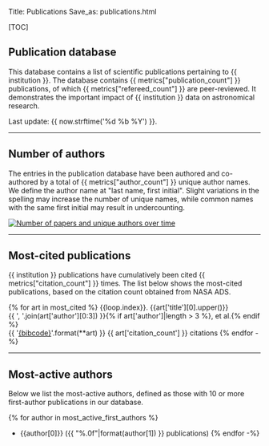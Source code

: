 Title: Publications
Save_as: publications.html

[TOC]

## Publication database

This database contains a list of scientific publications pertaining to {{ institution }}.
The database contains {{ metrics["publication_count"] }} publications, of which {{ metrics["refereed_count"] }} are peer-reviewed.
It demonstrates the important impact of {{ institution }} data on astronomical research.

Last update: {{ now.strftime('%d %b %Y') }}.

<hr/>

## Number of authors

The entries in the publication database have been authored and co-authored
by a total of {{ metrics["author_count"] }} unique author names.
We define the author name at "last name, first initial".
Slight variations in the spelling may increase the number of unique names,
while common names with the same first initial may result in undercounting.

[![Number of papers and unique authors over time](/images/kpub/kpub-author-count.png)](/images/kpub/kpub-author-count.png)

<hr/>

## Most-cited publications

{{ institution }} publications have cumulatively 
been cited {{ metrics["citation_count"] }} times.
The list below shows the most-cited publications, based on the citation count obtained from NASA ADS.

{% for art in most_cited %}
{{loop.index}}. {{art['title'][0].upper()}}  
{{ ', '.join(art['author'][0:3]) }}{% if art['author']|length > 3 %}, et al.{% endif %}    
{{ '[{bibcode}](http://adsabs.harvard.edu/abs/{bibcode})'.format(**art) }}
<span class="badge">{{ art['citation_count'] }} citations</span>
{% endfor -%}

<hr/>


## Most-active authors

Below we list the most-active authors, defined as those with 10 or more first-author publications in our database.

{% for author in most_active_first_authors %}
 * {{author[0]}} ({{ "%.0f"|format(author[1]) }} publications)
{% endfor -%}
